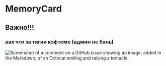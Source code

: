 # MemoryCard
## Важно!!!
### вах что за тягии кэфтеме (админ не бань)
![Screenshot of a comment on a GitHub issue showing an image, added in the Markdown, of an Octocat smiling and raising a tentacle.](https://sun9-39.userapi.com/a9DHZAEb_Shoe4bberm8lSWLwAqE90GjYD1HLw/6OpUuAG0pxU.jpg)
